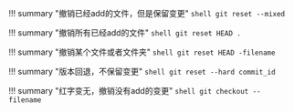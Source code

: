 
!!! summary "撤销已经add的文件，但是保留变更"
    ``` shell
    git reset --mixed
    ```

!!! summary "撤销所有已经add的文件"
    ``` shell
    git reset HEAD .
    ```

!!! summary "撤销某个文件或者文件夹"
    ``` shell
    git reset HEAD -filename
    ```

!!! summary "版本回退，不保留变更"
    ``` shell
    git reset --hard commit_id
    ```

!!! summary "红字变无，撤销没有add的变更"
    ``` shell
    git checkout -- filename
    ```







